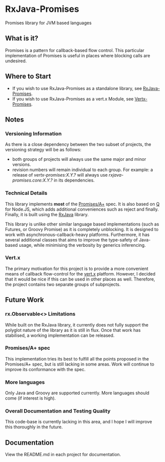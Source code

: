 # RxJava-Promises #

Promises library for JVM based languages

## What is it? ##

Promises is a pattern for callback-based flow control. This particular implementation of Promises is useful
in places where blocking calls are undesired.

## Where to Start

 - If you wish to use RxJava-Promises as a standalone library, see [RxJava-Promises](rxjava-promises/). 
 - If you wish to use RxJava-Promises as a vert.x Module, see [Vertx-Promises](vertx-promises/).

## Notes ##

### Versioning Information
As there is a close dependency between the two subset of projects, the versioning strategy will be as follows:

 - both groups of projects will always use the same major and minor versions.
 - revision numbers will remain individual to each group. For example:
 a release of *vertx-promises:X.Y.?* will always use *rxjava-promises.core:X.Y.?* in its dependencies.

### Technical Details ###
This library implements **most** of the [Promises/A+](http://promises-aplus.github.io/promises-spec/) spec. 
It is also based on [Q](https://github.com/kriskowal/q) for Node.JS, which adds additional conveniences such 
as reject and finally. Finally, it is built using the [RxJava](https://github.com/Netflix/RxJava) library.

This library is unlike other similar language based implementations (such as Futures, or Groovy Promise)
as it is completely unblocking. It is designed to work with asynchronous-callback-heavy platforms. 
Furthermore, it has several additional classes that aims to improve the type-safety of Java-based usage,
while minimising the verbosity by generics inferencing.

### Vert.x ###

The primary motivation for this project is to provide a more convenient means of callback flow-control for the 
[vert.x](http://github.com/eclipse/vert.x) platform. However, I decided that it would be nice if this can be 
used in other places as well. Therefore, the project contains two separate groups of subprojects. 

## Future Work ##

### rx.Observable<> Limitations

While built on the RxJava library, it currently does not fully support the polyglot nature of the library as 
it is still in flux. Once that work has stabilised, a working implementation can be released.

### Promises/A+ spec 

This implementation tries its best to fulfill all the points proposed in the Promises/A+ spec, but is still
lacking in some areas. Work will continue to improve its conformance with the spec.

### More languages

Only Java and Groovy are supported currently. More languages should come (if interest is high).

### Overall Documentation and Testing Quality

This code-base is currently lacking in this area, and I hope I will improve this thoroughly in the future.

## Documentation ##

View the README.md in each project for documentation.
